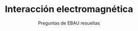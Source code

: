 ---
title: Interacción electromagnética
subtitle: Preguntas de EBAU resueltas
summary: Preguntas de EBAU resueltas.
tags:
- EBAU
- electromagnetismo
categories:
- Física

_build:
  render: never

# Optional external URL for project (replaces project detail page).
external_link: "https://drive.google.com/file/d/18kjYYFBk-PxNYZxZdiQvlrsMTDK2eiQK/view"

image:
  caption: Imagen de [**Gerd Altmann**](https://pixabay.com/es/users/geralt-9301/) en [Pixabay](https://pixabay.com/es/)
  focal_point: Smart
---